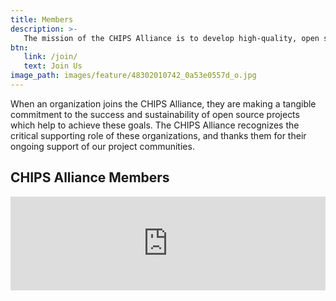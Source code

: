 ```yaml
---
title: Members
description: >-
   The mission of the CHIPS Alliance is to develop high-quality, open source hardware designs relevant to silicon devices and FPGAs. By creating an open and collaborative environment, CHIPS Alliance shares resources to lower the cost of development. Companies and individuals can work together to develop open source CPUs, various peripherals, and complex IP blocks.
btn:
   link: /join/
   text: Join Us
image_path: images/feature/48302010742_0a53e0557d_o.jpg
---
```


When an organization joins the CHIPS Alliance, they are making a tangible commitment to the success and sustainability of open source projects which help to achieve these goals.  The CHIPS Alliance recognizes the critical supporting role of these organizations, and thanks them for their ongoing support of our project communities.

## CHIPS Alliance Members

<iframe
title="landscape"
id="landscape"
src="https://landscape.cncf.io/pages/members"
frameborder="0"
scrolling="no"
class="iframe-container"
style="width: 100% ; min-width: 100%;"
></iframe>
<script defer src='//landscape.cncf.io/iframeResizer.js?ver=1671468192' id='landscape-resize-js'></script>
